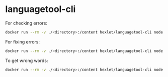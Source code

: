 # languagetool-cli

For checking errors:

```bash
docker run --rm -v ./<directory>:/content hexlet/languagetool-cli node ./bin/check.js firstRule secondRule
```

For fixing errors:

```bash
docker run --rm -v ./<directory>:/content hexlet/languagetool-cli node ./bin/fix.js firstRule secondRule
```

To get wrong words:

```bash
docker run --rm -v ./<directory>:/content hexlet/languagetool-cli node ./bin/getWords.js firstRule secondRule
```
